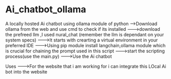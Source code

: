 # Ai_chatbot_ollama
 A locally hosted Ai chatbot using ollama module of python 
 -->Download ollama from the web and use cmd to check if its installed 
 --->download the prefreed llm ,I used nural_chat (remember  the llm is dependant on your system specs)
--->It starts with crearting a virtual environment in your preferred IDE
--->Using pip module install langchain,ollama module which is crucial for chaining the prompt used in this script
--->start the scripting process(use the main.py)
--->Use the Ai chatbot 

Uses
--->For the website that i am working for i can integrate this LOcal Ai bot into the website 
